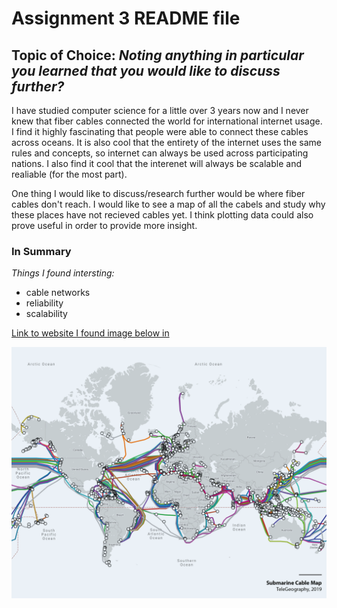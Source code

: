 # Assignment 3 README file
## **Topic of Choice:** *Noting anything in particular you learned that you would like to discuss further?*

I have studied computer science for a little over 3 years now and I never knew that fiber cables connected the world for international internet usage. I find it highly fascinating that people were able to connect these cables across oceans. It is also cool that the entirety of the internet uses the same rules and concepts, so internet can always be used across participating nations. I also find it cool that the interenet will always be scalable and realiable (for the most part).

One thing I would like to discuss/research further would be where fiber cables don't reach. I would like to see a map of all the cabels and study why these places have not recieved cables yet. I think plotting data could also prove useful in order to provide more insight. 

### **In Summary**

*Things I found intersting:*
- cable networks
- reliability
- scalability 

[Link to website I found image below in](https://circleid.com/posts/20190925_the_hidden_world_of_undersea_fiber)

![fiber network](./images/fiber.png)